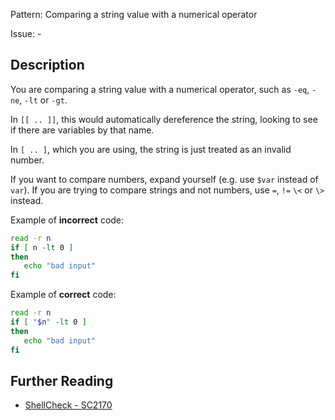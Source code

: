 Pattern: Comparing a string value with a numerical operator

Issue: -

## Description

You are comparing a string value with a numerical operator, such as `-eq`, `-ne`, `-lt` or `-gt`.

In `[[ .. ]]`, this would automatically dereference the string, looking to see if there are variables by that name.

In `[ .. ]`, which you are using, the string is just treated as an invalid number.

If you want to compare numbers, expand yourself (e.g. use `$var` instead of `var`). If you are trying to compare strings and not numbers, use `=`, `!=` `\<` or `\>` instead.

Example of **incorrect** code:

```sh
read -r n
if [ n -lt 0 ]
then
   echo "bad input"
fi
```

Example of **correct** code:

```sh
read -r n
if [ "$n" -lt 0 ]
then
   echo "bad input"
fi
```

## Further Reading

* [ShellCheck - SC2170](https://github.com/koalaman/shellcheck/wiki/SC2170)
